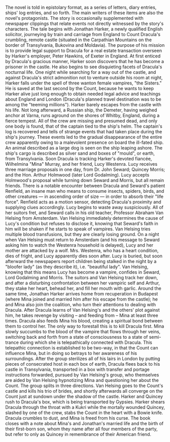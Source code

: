  The novel is told in epistolary format, as a series of letters, diary entries, ships' log entries, and so forth. The main writers of these items are also the novel's protagonists. The story is occasionally supplemented with newspaper clippings that relate events not directly witnessed by the story's characters. The tale begins with Jonathan Harker, a newly qualified English solicitor, journeying by train and carriage from England to Count Dracula's crumbling, remote castle (situated in the Carpathian Mountains on the border of Transylvania, Bukovina and Moldavia). The purpose of his mission is to provide legal support to Dracula for a real estate transaction overseen by Harker's employer, Peter Hawkins, of Exeter in England. At first enticed by Dracula's gracious manner, Harker soon discovers that he has become a prisoner in the castle. He also begins to see disquieting facets of Dracula's nocturnal life. One night while searching for a way out of the castle, and against Dracula's strict admonition not to venture outside his room at night, Harker falls under the spell of three wanton female vampires, "the Sisters." He is saved at the last second by the Count, because he wants to keep Harker alive just long enough to obtain needed legal advice and teachings about England and London (Dracula's planned travel destination was to be among the "teeming millions"). Harker barely escapes from the castle with his life. Not long afterward, a Russian ship, the Demeter, having weighed anchor at Varna, runs aground on the shores of Whitby, England, during a fierce tempest. All of the crew are missing and presumed dead, and only one body is found, that of the captain tied to the ship's helm. The captain's log is recovered and tells of strange events that had taken place during the ship's journey. These events led to the gradual disappearance of the entire crew apparently owing to a malevolent presence on board the ill-fated ship. An animal described as a large dog is seen on the ship leaping ashore. The ship's cargo is described as silver sand and boxes of "mould", or earth, from Transylvania. Soon Dracula is tracking Harker's devoted fiancée, Wilhelmina "Mina" Murray, and her friend, Lucy Westenra. Lucy receives three marriage proposals in one day, from Dr. John Seward; Quincey Morris; and the Hon. Arthur Holmwood (later Lord Godalming). Lucy accepts Holmwood's proposal while turning down Seward and Morris, but all remain friends. There is a notable encounter between Dracula and Seward's patient Renfield, an insane man who means to consume insects, spiders, birds, and other creatures &mdash; in ascending order of size &mdash; in order to absorb their "life force". Renfield acts as a motion sensor, detecting Dracula's proximity and supplying clues accordingly. Lucy begins to waste away suspiciously. All of her suitors fret, and Seward calls in his old teacher, Professor Abraham Van Helsing from Amsterdam. Van Helsing immediately determines the cause of Lucy's condition but refuses to disclose it, knowing that Seward's faith in him will be shaken if he starts to speak of vampires. Van Helsing tries multiple blood transfusions, but they are clearly losing ground. On a night when Van Helsing must return to Amsterdam (and his message to Seward asking him to watch the Westenra household is delayed), Lucy and her mother are attacked by a wolf. Mrs. Westenra, who has a heart condition, dies of fright, and Lucy apparently dies soon after. Lucy is buried, but soon afterward the newspapers report children being stalked in the night by a "bloofer lady" (as they describe it), i.e. "beautiful lady". Van Helsing, knowing that this means Lucy has become a vampire, confides in Seward, Lord Godalming and Morris. The suitors and Van Helsing track her down, and after a disturbing confrontation between her vampiric self and Arthur, they stake her heart, behead her, and fill her mouth with garlic. Around the same time, Jonathan Harker arrives home from recuperation in Budapest (where Mina joined and married him after his escape from the castle); he and Mina also join the coalition, who turn their attentions to dealing with Dracula. After Dracula learns of Van Helsing's and the others' plot against him, he takes revenge by visiting – and feeding from – Mina at least three times. Dracula also feeds Mina his blood, creating a spiritual bond between them to control her. The only way to forestall this is to kill Dracula first. Mina slowly succumbs to the blood of the vampire that flows through her veins, switching back and forth from a state of consciousness to a state of semi-trance during which she is telepathically connected with Dracula. This telepathic connection is established to be two-way, in that the Count can influence Mina, but in doing so betrays to her awareness of his surroundings. After the group sterilizes all of his lairs in London by putting pieces of consecrated host in each box of earth, Dracula flees back to his castle in Transylvania, transported in a box with transfer and portage instructions forwarded, pursued by Van Helsing's group, who themselves are aided by Van Helsing hypnotizing Mina and questioning her about the Count. The group splits in three directions. Van Helsing goes to the Count's castle and kills his trio of brides, and shortly afterwards all converge on the Count just at sundown under the shadow of the castle. Harker and Quincey rush to Dracula's box, which is being transported by Gypsies. Harker shears Dracula through the throat with a Kukri while the mortally wounded Quincey, slashed by one of the crew, stabs the Count in the heart with a Bowie knife. Dracula crumbles to dust, and Mina is freed from his curse. The book closes with a note about Mina's and Jonathan's married life and the birth of their first-born son, whom they name after all four members of the party, but refer to only as Quincey in remembrance of their American friend.